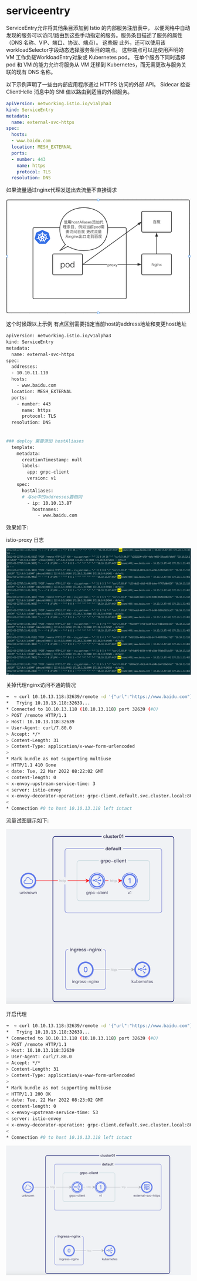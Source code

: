 # serviceentry


ServiceEntry允许将其他条目添加到 Istio 的内部服务注册表中，
以便网格中自动发现的服务可以访问/路由到这些手动指定的服务。服务条目描述了服务的属性（DNS 名称、VIP、端口、协议、端点）。
这些服 此外，还可以使用该workloadSelector字段动态选择服务条目的端点。
这些端点可以是使用声明的 VM 工作负载WorkloadEntry对象或 Kubernetes pod。
在单个服务下同时选择 pod 和 VM 的能力允许将服务从 VM 迁移到 Kubernetes，而无需更改与服务关联的现有 DNS 名称。

以下示例声明了一些由内部应用程序通过 HTTPS 访问的外部 API。
Sidecar 检查 ClientHello 消息中的 SNI 值以路由到适当的外部服务。

```yaml
apiVersion: networking.istio.io/v1alpha3
kind: ServiceEntry
metadata:
  name: external-svc-https
spec:
  hosts:
  - www.baidu.com
  location: MESH_EXTERNAL
  ports:
  - number: 443
    name: https
    protocol: TLS
  resolution: DNS
```

如果流量通过nginx代理发送出去流量不直接请求

![img.png](img.png)

这个时候跟以上示例 有点区别需要指定当前host的address地址和变更host地址

```bash
apiVersion: networking.istio.io/v1alpha3
kind: ServiceEntry
metadata:
  name: external-svc-https
spec:
  addresses:
  - 10.10.11.110
  hosts:
    - www.baidu.com
  location: MESH_EXTERNAL
  ports:
    - number: 443
      name: https
      protocol: TLS
  resolution: DNS
  

### deploy 需要添加 hostAliases 
  template:
    metadata:
      creationTimestamp: null
      labels:
        app: grpc-client
        version: v1
    spec:
      hostAliases:
      # 与se中的addresses要相同
        - ip: 10.10.13.87
          hostnames:
            - www.baidu.com  
```


效果如下:


istio-proxy 日志


![img_1.png](img_1.png)

关掉代理nginx访问不通的情况


```bash
➜  ~ curl 10.10.13.118:32639/remote -d '{"url":"https://www.baidu.com"}'  -v
*   Trying 10.10.13.118:32639...
* Connected to 10.10.13.118 (10.10.13.118) port 32639 (#0)
> POST /remote HTTP/1.1
> Host: 10.10.13.118:32639
> User-Agent: curl/7.80.0
> Accept: */*
> Content-Length: 31
> Content-Type: application/x-www-form-urlencoded
>
* Mark bundle as not supporting multiuse
< HTTP/1.1 410 Gone
< date: Tue, 22 Mar 2022 08:22:02 GMT
< content-length: 0
< x-envoy-upstream-service-time: 3
< server: istio-envoy
< x-envoy-decorator-operation: grpc-client.default.svc.cluster.local:8080/*
<
* Connection #0 to host 10.10.13.118 left intact
```

流量试图展示如下:


![img_2.png](img_2.png)



开启代理

```bash
➜  ~ curl 10.10.13.118:32639/remote -d '{"url":"https://www.baidu.com"}'  -v
*   Trying 10.10.13.118:32639...
* Connected to 10.10.13.118 (10.10.13.118) port 32639 (#0)
> POST /remote HTTP/1.1
> Host: 10.10.13.118:32639
> User-Agent: curl/7.80.0
> Accept: */*
> Content-Length: 31
> Content-Type: application/x-www-form-urlencoded
>
* Mark bundle as not supporting multiuse
< HTTP/1.1 200 OK
< date: Tue, 22 Mar 2022 08:23:02 GMT
< content-length: 0
< x-envoy-upstream-service-time: 53
< server: istio-envoy
< x-envoy-decorator-operation: grpc-client.default.svc.cluster.local:8080/*
<
* Connection #0 to host 10.10.13.118 left intact
```

![img_3.png](img_3.png)